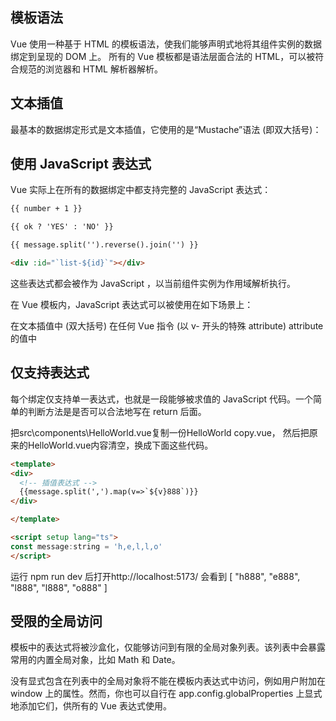 ## 模板语法​
Vue 使用一种基于 HTML 的模板语法，使我们能够声明式地将其组件实例的数据绑定到呈现的 DOM 上。
所有的 Vue 模板都是语法层面合法的 HTML，可以被符合规范的浏览器和 HTML 解析器解析。

## 文本插值​
最基本的数据绑定形式是文本插值，它使用的是“Mustache”语法 (即双大括号)：

## 使用 JavaScript 表达式​
Vue 实际上在所有的数据绑定中都支持完整的 JavaScript 表达式：
```html
{{ number + 1 }}

{{ ok ? 'YES' : 'NO' }}

{{ message.split('').reverse().join('') }}

<div :id="`list-${id}`"></div>
```
这些表达式都会被作为 JavaScript ，以当前组件实例为作用域解析执行。

在 Vue 模板内，JavaScript 表达式可以被使用在如下场景上：

在文本插值中 (双大括号)
在任何 Vue 指令 (以 v- 开头的特殊 attribute) attribute 的值中

## 仅支持表达式​
每个绑定仅支持单一表达式，也就是一段能够被求值的 JavaScript 代码。一个简单的判断方法是是否可以合法地写在 return 后面。



把src\components\HelloWorld.vue复制一份HelloWorld copy.vue，
然后把原来的HelloWorld.vue内容清空，换成下面这些代码。
```html
<template>
<div>
  <!-- 插值表达式 -->
  {{message.split(',').map(v=>`${v}888`)}}
</div>

</template>

<script setup lang="ts">
const message:string = 'h,e,l,l,o'
</script>
```

运行 npm run dev 后打开http://localhost:5173/
会看到 [ "h888", "e888", "l888", "l888", "o888" ]


## 受限的全局访问​
模板中的表达式将被沙盒化，仅能够访问到有限的全局对象列表。该列表中会暴露常用的内置全局对象，比如 Math 和 Date。

没有显式包含在列表中的全局对象将不能在模板内表达式中访问，例如用户附加在 window 上的属性。然而，你也可以自行在 app.config.globalProperties 上显式地添加它们，供所有的 Vue 表达式使用。
